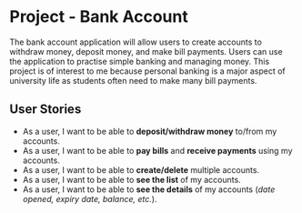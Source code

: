 # Project - Bank Account


The bank account application will allow users to create accounts to
withdraw money, deposit money, and make bill payments.
Users can use the application to practise simple banking and managing money.
This project is of interest to me because
personal banking is a major aspect of university life as students
often need to make many bill payments.

## User Stories
- As a user, I want to be able to **deposit/withdraw money** to/from my accounts.
- As a user, I want to be able to **pay bills** and **receive payments** using my accounts.
- As a user, I want to be able to **create/delete** multiple accounts.
- As a user, I want to be able to **see the list** of my accounts.
- As a user, I want to be able to **see the details**
of my accounts (_date opened, expiry date, balance, etc._).
